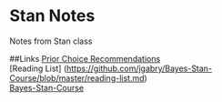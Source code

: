 # Stan Notes
Notes from Stan class

##Links
[Prior Choice Recommendations](https://github.com/stan-dev/stan/wiki/Prior-Choice-Recommendations)  
[Reading List] (https://github.com/jgabry/Bayes-Stan-Course/blob/master/reading-list.md)  
[Bayes-Stan-Course](https://github.com/jgabry/Bayes-Stan-Course)  

